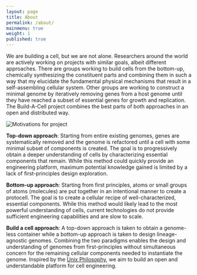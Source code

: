 ```yaml
---
layout: page
title: About
permalink: /about/
mainmenu: true
weight: 1
published: true
---
```



We are building a cell, but we are not alone. Researchers around the world are actively working on projects with similar goals, albeit different approaches. There are groups working to build cells from the bottom-up, chemically synthesizing the constituent parts and combining them in such a way that my elucidate the fundamental physical mechanisms that result in a self-assembling cellular system. Other groups are working to construct a minimal genome by iteratively removing genes from a host genome until they have reached a subset of essential genes for growth and replication. The Build-A-Cell project combines the best parts of both approaches in an open and distributed way.  
 
![Motivations for project](/engineering/images/Figure1-Approaches.png)

**Top-down approach**: Starting from entire existing genomes, genes are systematically removed and the genome is refactored until a cell with 
some minimal subset of components is created. The goal is to progressively obtain a deeper understanding of cells by characterizing essential 
components that remain. While this method could quickly provide an engineering platform, maximum potential knowledge gained is limited by a 
lack of first-principles design exploration.

**Bottom-up approach**: Starting from first principles, atoms or small groups of atoms (molecules) are put together in an intentional manner 
to create a protocell. The goal is to create a cellular recipe of well-characterized, essential components. While this method would likely 
lead to the most powerful understanding of cells, current technologies do not provide sufficient engineering capabilities and are slow to 
scale.

**Build a cell approach**: A top-down approach is taken to obtain a genome-less container while a bottom-up approach is taken to design 
lineage-agnostic genomes. Combining the two paradigms enables the design and understanding of genomes from first-principles without 
simultaneous concern for the remaining cellular components needed to instantiate the genome. Inspired by the [Unix Philosophy](/engineering/about/unix-philosophy/), we aim to build an open and understandable platform for cell engineering.
